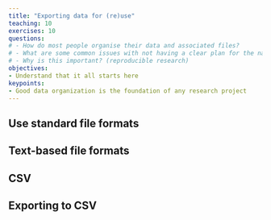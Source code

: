 ```yaml
---
title: "Exporting data for (re)use"
teaching: 10
exercises: 10
questions:
# - How do most people organise their data and associated files?
# - What are some common issues with not having a clear plan for the naming and storage of files?
# - Why is this important? (reproducible research)
objectives:
- Understand that it all starts here
keypoints:
- Good data organization is the foundation of any research project
---
```


## Use standard file formats

## Text-based file formats

## CSV

## Exporting to CSV
